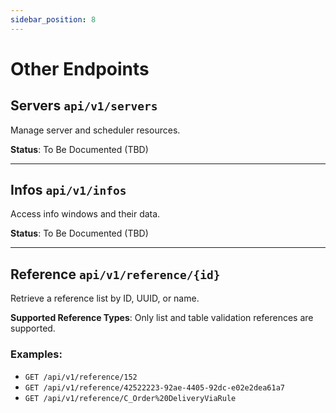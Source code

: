 ```yaml
---
sidebar_position: 8
---
```


# Other Endpoints

## Servers `api/v1/servers`

Manage server and scheduler resources.

**Status**: To Be Documented (TBD)

---

## Infos `api/v1/infos`

Access info windows and their data.

**Status**: To Be Documented (TBD)

---

## Reference `api/v1/reference/{id}`

Retrieve a reference list by ID, UUID, or name.

**Supported Reference Types**: Only list and table validation references are supported.

### Examples:

- `GET /api/v1/reference/152`
- `GET /api/v1/reference/42522223-92ae-4405-92dc-e02e2dea61a7`
- `GET /api/v1/reference/C_Order%20DeliveryViaRule`